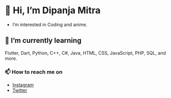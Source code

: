 # 👋 Hi, I’m Dipanja Mitra
- I’m interested in Coding and anime.
## 🌱 I’m currently learning
Flutter, Dart, Python, C++, C#, Java, HTML, CSS, JavaScript, PHP, SQL, and more.
### 📫 How to reach me on
- [Instagram](https://www.instagram.com/its_d_star/)
- [Twitter](https://twitter.com/_Dipanjan_Mitra)